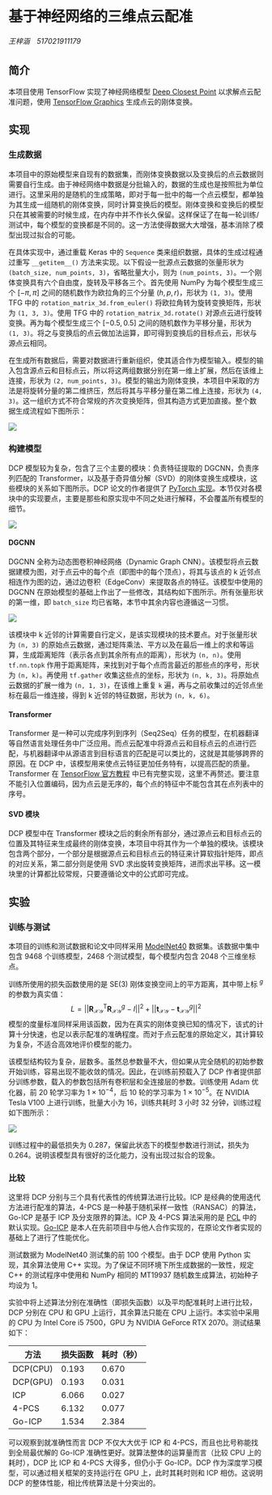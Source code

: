 # 基于神经网络的三维点云配准

###### 王梓涵　517021911179

## 简介

本项目使用 TensorFlow 实现了神经网络模型 [Deep Closest Point](https://arxiv.org/abs/1905.03304) 以求解点云配准问题，使用 [TensorFlow Graphics](https://tensorflow.google.cn/graphics) 生成点云的刚体变换。

## 实现

### 生成数据

本项目中的原始模型来自现有的数据集，而刚体变换数据以及变换后的点云数据则需要自行生成。由于神经网络中数据是分批输入的，数据的生成也是按照批为单位进行。这里采用的是随机的生成策略，即对于每一批中的每一个点云模型，都单独为其生成一组随机的刚体变换，同时计算变换后的模型。刚体变换和变换后的模型只在其被需要的时候生成，在内存中并不作长久保留。这样保证了在每一轮训练/测试中，每个模型的变换都是不同的。这一方法使得数据大大增强，基本消除了模型出现过拟合的可能。

在具体实现中，通过重载 Keras 中的 `Sequence` 类来组织数据，具体的生成过程通过重写 `__getitem__()` 方法来实现。以下假设一批源点云数据的张量形状为 `(batch_size, num_points, 3)`，省略批量大小，则为 `(num_points, 3)`。一个刚体变换具有六个自由度，旋转及平移各三个。首先使用 NumPy 为每个模型生成三个 $[-\pi,\pi]$ 之间的随机数作为欧拉角的三个分量 $(h,p,r)$，形状为 `(1, 3)`。使用 TFG 中的 `rotation_matrix_3d.from_euler()` 将欧拉角转为旋转变换矩阵，形状为 `(1, 3, 3)`。使用 TFG 中的 `rotation_matrix_3d.rotate()` 对源点云进行旋转变换。再为每个模型生成三个 $[-0.5,0.5]$ 之间的随机数作为平移分量，形状为 `(1, 3)`。将之与变换后的点云做加法运算，即可得到变换后的目标点云，形状与源点云相同。

在生成所有数据后，需要对数据进行重新组织，使其适合作为模型输入。模型的输入包含源点云和目标点云，所以将这两组数据分别在第一维上扩展，然后在该维上连接，形状为 `(2, num_points, 3)`。模型的输出为刚体变换，本项目中采取的方法是将旋转分量的第二维挤压，然后将其与平移分量在第二维上连接，形状为 `(4, 3)`。这一组织方式不符合常规的齐次变换矩阵，但其构造方式更加直接。整个数据生成流程如下图所示：

![](data.png)

### 构建模型

DCP 模型较为复杂，包含了三个主要的模块：负责特征提取的 DGCNN，负责序列匹配的 Transformer，以及基于奇异值分解（SVD）的刚体变换生成模块，这些模块的关系如下图所示。DCP 论文的作者提供了 [PyTorch 实现](https://github.com/WangYueFt/dcp)。本节仅对各模块中的实现要点，主要是那些和原实现中不同之处进行解释，不会覆盖所有模型的细节。

![](dcp.jpg)

#### DGCNN

DGCNN 全称为动态图卷积神经网络（Dynamic Graph CNN）。该模型将点云数据建模为图，对于点云中的每个点（即图中的每个顶点），将其与该点的 k 近邻点相连作为图的边，通过边卷积（EdgeConv）来提取各点的特征。该模型中使用的 DGCNN 在原始模型的基础上作出了一些修改，其结构如下图所示。所有张量形状的第一维，即 `batch_size` 均已省略，本节中其余内容也遵循这一习惯。

![](dgcnn.png)

该模块中 k 近邻的计算需要自行定义，是该实现模块的技术要点。对于张量形状为 `(n, 3)` 的原始点云数据，通过矩阵乘法、平方以及在最后一维上的求和等运算，生成距离矩阵（表示各点到其余所有点的距离），形状为 `(n, n)`。使用 `tf.nn.topk` 作用于距离矩阵，来找到对于每个点而言最近的那些点的序号，形状为 `(n, k)`。再使用 `tf.gather` 收集这些点的坐标，形状为 `(n, k, 3)`。将原始点云数据的扩展一维为 `(n, 1, 3)`，在该维上重复 `k` 遍，再与之前收集过的近邻点坐标在最后一维连接，得到 k 近邻的特征数据，形状为 `(n, k, 6)`。

#### Transformer

Transformer 是一种可以完成序列到序列（Seq2Seq）任务的模型，在机器翻译等自然语言处理任务中广泛应用。而点云配准中将源点云和目标点云的点进行匹配，与机器翻译中从源语言到目标语言的匹配是可以类比的，这就是其能够跨界的原因。在 DCP 中，该模型用来使点云特征更加任务特有，以提高匹配的质量。Transformer 在 [TensorFlow 官方教程](https://tensorflow.google.cn/tutorials/text/transformer) 中已有完整实现，这里不再赘述。要注意不能引入位置编码，因为点云是无序的，每个点的特征中不能包含其在点列表中的序号。

#### SVD 模块

DCP 模型中在 Transformer 模块之后的剩余所有部分，通过源点云和目标点云的位置及其特征来生成最终的刚体变换，本项目中将其作为一个单独的模块。该模块包含两个部分，一个部分是根据源点云和目标点云的特征来计算软指针矩阵，即点的对应关系，第二部分则是使用 SVD 求出旋转变换矩阵，进而求出平移。这一模块里的计算都比较常规，只要遵循论文中的公式即可完成。

## 实验

### 训练与测试

本项目的训练和测试数据和论文中同样采用 [ModelNet40](https://shapenet.cs.stanford.edu/media/modelnet40_ply_hdf5_2048.zip) 数据集。该数据中集中包含 9468 个训练模型，2468 个测试模型，每个模型内包含 2048 个三维坐标点。

训练所使用的损失函数使用的是 $\mathrm{SE}(3)$ 刚体变换空间上的平方距离，其中带上标 $^g$ 的参数为真实值：
$$
L=||\mathbf{R}^\mathsf{T}_\mathcal{XY}\mathbf{R}^g_\mathcal{XY}-I||^2+||\mathbf{t}_\mathcal{XY}-\mathbf{t}^g_\mathcal{XY}||^2
$$
模型的度量标准同样采用该函数，因为在真实的刚体变换已知的情况下，该式的计算十分快速，也足以表示配准的准确程度。而对于点云配准的原始定义，其计算较为复杂，不适合高效地评价模型的能力。

该模型结构较为复杂，层数多。虽然总参数量不大，但如果从完全随机的初始参数开始训练，容易出现不能收敛的情况。因此，在训练前预载入了 DCP 作者提供部分训练参数，载入的参数包括所有卷积层和全连接层的参数。训练使用 Adam 优化器，前 20 轮学习率为 $1\times10^{-4}$，后 10 轮的学习率为 $1\times10^{-5}$。在 NVIDIA Tesla V100 上进行训练，批量大小为 16，训练共耗时 3 小时 32 分钟，训练过程如下图所示：

![](train.png)

训练过程中的最低损失为 0.287，保留此状态下的模型参数进行测试，损失为 0.264。说明该模型具有很好的泛化能力，没有出现过拟合的现象。

### 比较

这里将 DCP 分别与三个具有代表性的传统算法进行比较。ICP 是经典的使用迭代方法进行配准的算法，4-PCS 是一种基于随机采样一致性（RANSAC）的算法，Go-ICP 是基于 ICP 及分支限界的算法。ICP 及 4-PCS 算法采用的是 [PCL](https://pointclouds.org/) 中的默认实现。[Go-ICP](https://github.com/wzh99/OptICP) 是本人在先前项目中与他人合作实现的，在原论文作者实现的基础上了进行了性能优化。

测试数据为 ModelNet40 测试集的前 100 个模型。由于 DCP 使用 Python 实现，其余算法使用 C++ 实现。为了保证不同环境下所生成数据的一致性，规定 C++ 的测试程序中使用和 NumPy 相同的 MT19937 随机数生成算法，初始种子均设为 1。

实验中将上述算法分别在准确性（即损失函数）以及平均配准耗时上进行比较，DCP 分别在 CPU 和 GPU 上运行，其余算法只能在 CPU 上运行。本实验中采用的 CPU 为 Intel Core i5 7500，GPU 为 NVIDIA GeForce RTX 2070。测试结果如下：

| 方法     | 损失函数 | 耗时（秒） |
| -------- | -------- | ---------- |
| DCP(CPU) | 0.193    | 0.670      |
| DCP(GPU) | 0.193    | 0.031      |
| ICP      | 6.066    | 0.027      |
| 4-PCS    | 6.132    | 0.077      |
| Go-ICP   | 1.534    | 2.384      |

可以观察到就准确性而言 DCP 不仅大大优于 ICP 和 4-PCS，而且也比号称能找到全局最优解的 Go-ICP 准确性更好。就算法整体的运算量而言（比较 CPU 上的耗时），DCP 比 ICP 和 4-PCS 大得多，但仍小于 Go-ICP。DCP 作为深度学习模型，可以通过相关框架的支持运行在 GPU 上，此时其耗时则和 ICP 相仿。这说明 DCP 的整体性能，相比传统算法是十分突出的。
